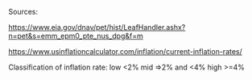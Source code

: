 Sources: 

https://www.eia.gov/dnav/pet/hist/LeafHandler.ashx?n=pet&s=emm_epm0_pte_nus_dpg&f=m 

https://www.usinflationcalculator.com/inflation/current-inflation-rates/

Classification of inflation rate:
low <2% 
mid =>2% and <4%
high >=4%
